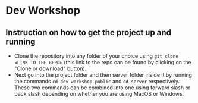 # Dev Workshop

## Instruction on how to get the project up and running
* Clone the repository into any folder of your choice using ```git clone <LINK TO THE REPO>``` (this link to the repo can be found by clicking on the "Clone or download" button).
* Next go into the project folder and then server folder inside it by running the commands ```cd dev-workshop-public``` and ```cd server``` respectively. These two commands can be combined into one using forward slash or back slash depending on whether you are using MacOS or Windows.
